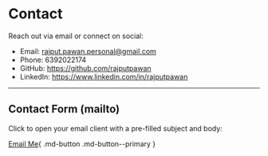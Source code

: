 # Contact

Reach out via email or connect on social:

- Email: [rajput.pawan.personal@gmail.com](mailto:rajput.pawan.personal@gmail.com)
- Phone: 6392022174
- GitHub: https://github.com/rajputpawan
- LinkedIn: https://www.linkedin.com/in/rajputpawan

---

## Contact Form (mailto)

Click to open your email client with a pre-filled subject and body:

[Email Me](mailto:rajput.pawan.personal@gmail.com?subject=Inquiry%20from%20Portfolio&body=Hi%20Pawan%2C%20I%27d%20like%20to%20discuss...){ .md-button .md-button--primary }
